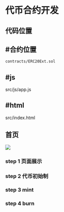 # 代币合约开发

## 代码位置

## #合约位置
```html
contracts/ERC20Ext.sol
```


## #js

src/js/app.js

## #html

src/index.html

## 首页
![](https://github.com/guozhouwei/tmp/blob/main/images/001.png)


### step 1 页面展示



### step 2 代币初始制


### step 3 mint


### step 4 burn


